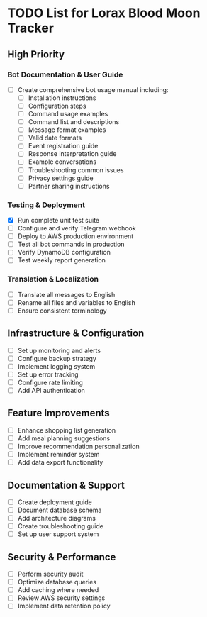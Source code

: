 # TODO List for Lorax Blood Moon Tracker

## High Priority

### Bot Documentation & User Guide
- [ ] Create comprehensive bot usage manual including:
  - [ ] Installation instructions
  - [ ] Configuration steps
  - [ ] Command usage examples
  - [ ] Command list and descriptions
  - [ ] Message format examples
  - [ ] Valid date formats
  - [ ] Event registration guide
  - [ ] Response interpretation guide
  - [ ] Example conversations
  - [ ] Troubleshooting common issues
  - [ ] Privacy settings guide
  - [ ] Partner sharing instructions

### Testing & Deployment
- [x] Run complete unit test suite
- [ ] Configure and verify Telegram webhook
- [ ] Deploy to AWS production environment
- [ ] Test all bot commands in production
- [ ] Verify DynamoDB configuration
- [ ] Test weekly report generation

### Translation & Localization
- [ ] Translate all messages to English
- [ ] Rename all files and variables to English
- [ ] Ensure consistent terminology

## Infrastructure & Configuration
- [ ] Set up monitoring and alerts
- [ ] Configure backup strategy
- [ ] Implement logging system
- [ ] Set up error tracking
- [ ] Configure rate limiting
- [ ] Add API authentication

## Feature Improvements
- [ ] Enhance shopping list generation
- [ ] Add meal planning suggestions
- [ ] Improve recommendation personalization
- [ ] Implement reminder system
- [ ] Add data export functionality

## Documentation & Support
- [ ] Create deployment guide
- [ ] Document database schema
- [ ] Add architecture diagrams
- [ ] Create troubleshooting guide
- [ ] Set up user support system

## Security & Performance
- [ ] Perform security audit
- [ ] Optimize database queries
- [ ] Add caching where needed
- [ ] Review AWS security settings
- [ ] Implement data retention policy
